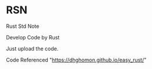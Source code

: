 # RSN

Rust Std Note

Develop Code by Rust

Just upload the code.

Code Referenced "https://dhghomon.github.io/easy_rust/"

